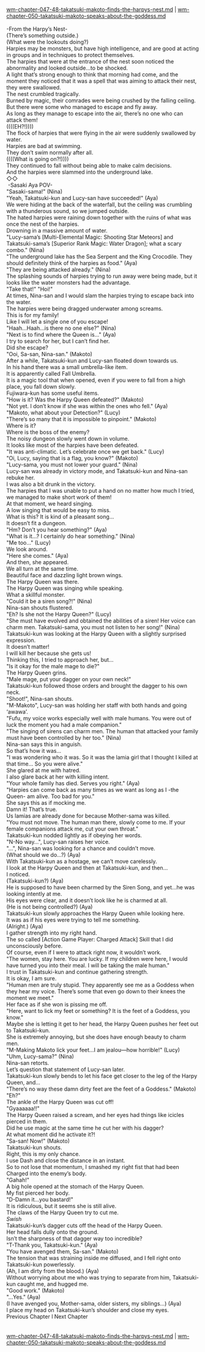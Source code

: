 [wm-chapter-047-48-takatsuki-makoto-finds-the-harpys-nest.md](./wm-chapter-047-48-takatsuki-makoto-finds-the-harpys-nest.md) | [wm-chapter-050-takatsuki-makoto-speaks-about-the-goddess.md](./wm-chapter-050-takatsuki-makoto-speaks-about-the-goddess.md) <br/>
<br/>
-From the Harpy’s Nest-<br/>
(There’s something outside.)<br/>
(What were the lookouts doing?)<br/>
Harpies may be monsters, but have high intelligence, and are good at acting in groups and in techniques to protect themselves.<br/>
The harpies that were at the entrance of the nest soon noticed the abnormality and looked outside…to be shocked.<br/>
A light that’s strong enough to think that morning had come, and the moment they noticed that it was a spell that was aiming to attack their nest, they were swallowed.<br/>
The nest crumbled tragically.<br/>
Burned by magic, their comrades were being crushed by the falling ceiling.<br/>
But there were some who managed to escape and fly away.<br/>
As long as they manage to escape into the air, there’s no one who can attack them!<br/>
((((EH?!))))<br/>
The flock of harpies that were flying in the air were suddenly swallowed by water.<br/>
Harpies are bad at swimming.<br/>
They don’t swim normally after all.<br/>
((((What is going on?!))))<br/>
They continued to fall without being able to make calm decisions.<br/>
And the harpies were slammed into the underground lake.<br/>
◇◇<br/>
 -Sasaki Aya POV-<br/>
"Sasaki-sama!" (Nina)<br/>
"Yeah, Takatsuki-kun and Lucy-san have succeeded!" (Aya)<br/>
We were hiding at the back of the waterfall, but the ceiling was crumbling with a thunderous sound, so we jumped outside.<br/>
The hated harpies were raining down together with the ruins of what was once the nest of the harpies.<br/>
Drowning in a massive amount of water.<br/>
"Lucy-sama’s [Multi-Elemental Magic: Shooting Star Meteors] and Takatsuki-sama’s [Superior Rank Magic: Water Dragon]; what a scary combo." (Nina)<br/>
"The underground lake has the Sea Serpent and the King Crocodile. They should definitely think of the harpies as food." (Aya)<br/>
"They are being attacked already." (Nina)<br/>
The splashing sounds of harpies trying to run away were being made, but it looks like the water monsters had the advantage.<br/>
"Take that!" "Hoi!" <br/>
At times, Nina-san and I would slam the harpies trying to escape back into the water.<br/>
The harpies were being dragged underwater among screams.<br/>
This is for my family! <br/>
Like I will let a single one of you escape!<br/>
"Haah…Haah…is there no one else?" (Nina)<br/>
"Next is to find where the Queen is…" (Aya)<br/>
I try to search for her, but I can’t find her.<br/>
Did she escape?<br/>
"Ooi, Sa-san, Nina-san." (Makoto)<br/>
After a while, Takatsuki-kun and Lucy-san floated down towards us.<br/>
In his hand there was a small umbrella-like item.<br/>
It is apparently called Fall Umbrella.<br/>
It is a magic tool that when opened, even if you were to fall from a high place, you fall down slowly.<br/>
Fujiwara-kun has some useful items.<br/>
"How is it? Was the Harpy Queen defeated?" (Makoto)<br/>
"Not yet. I don’t know if she was within the ones who fell." (Aya)<br/>
"Makoto, what about your Detection?" (Lucy)<br/>
"There’s so many that it is impossible to pinpoint." (Makoto)<br/>
Where is it?<br/>
Where is the boss of the enemy?<br/>
The noisy dungeon slowly went down in volume. <br/>
It looks like most of the harpies have been defeated.<br/>
"It was anti-climatic. Let’s celebrate once we get back." (Lucy)<br/>
"Oi, Lucy, saying that is a flag, you know?" (Makoto)<br/>
"Lucy-sama, you must not lower your guard." (Nina)<br/>
Lucy-san was already in victory mode, and Takatsuki-kun and Nina-san rebuke her.<br/>
I was also a bit drunk in the victory.<br/>
The harpies that I was unable to put a hand on no matter how much I tried, we managed to make short work of them! <br/>
At that moment, we heard singing.<br/>
A low singing that would be easy to miss.<br/>
What is this? It is kind of a pleasant song…<br/>
It doesn’t fit a dungeon.<br/>
"Hm? Don’t you hear something?" (Aya)<br/>
"What is it…? I certainly do hear something." (Nina)<br/>
"Me too…" (Lucy)<br/>
We look around.<br/>
"Here she comes." (Aya)<br/>
And then, she appeared.<br/>
We all turn at the same time.<br/>
Beautiful face and dazzling light brown wings.<br/>
The Harpy Queen was there.<br/>
The Harpy Queen was singing while speaking.<br/>
What a skillful monster.<br/>
"Could it be a siren song?!" (Nina)<br/>
Nina-san shouts flustered.<br/>
"Eh? Is she not the Harpy Queen?" (Lucy)<br/>
"She must have evolved and obtained the abilities of a siren! Her voice can charm men. Takatsuki-sama, you must not listen to her song!" (Nina)<br/>
Takatsuki-kun was looking at the Harpy Queen with a slightly surprised expression.<br/>
It doesn’t matter! <br/>
I will kill her because she gets us! <br/>
Thinking this, I tried to approach her, but…<br/>
"Is it okay for the male mage to die?" <br/>
The Harpy Queen grins.<br/>
"Male mage, put your dagger on your own neck!" <br/>
Takatsuki-kun followed those orders and brought the dagger to his own neck.<br/>
"Shoot!", Nina-san shouts.<br/>
"M-Makoto", Lucy-san was holding her staff with both hands and going ‘awawa’.<br/>
"Fufu, my voice works especially well with male humans. You were out of luck the moment you had a male companion." <br/>
"The singing of sirens can charm men. The human that attacked your family must have been controlled by her too." (Nina)<br/>
Nina-san says this in anguish.<br/>
So that’s how it was…<br/>
"I was wondering who it was. So it was the lamia girl that I thought I killed at that time… So you were alive." <br/>
She glared at me with hatred.<br/>
I also glare back at her with killing intent.<br/>
"Your whole family has died. Serves you right." (Aya)<br/>
"Harpies can come back as many times as we want as long as I -the Queen- am alive. Too bad for you." <br/>
She says this as if mocking me.<br/>
Damn it! That’s true.<br/>
Us lamias are already done for because Mother-sama was killed.<br/>
"You must not move. The human man there, slowly come to me. If your female companions attack me, cut your own throat." <br/>
Takatsuki-kun nodded lightly as if obeying her words.<br/>
"N-No way…", Lucy-san raises her voice.<br/>
"…", Nina-san was looking for a chance and couldn’t move.<br/>
(What should we do…?) (Aya)<br/>
With Takatsuki-kun as a hostage, we can’t move carelessly.<br/>
I look at the Harpy Queen and then at Takatsuki-kun, and then…<br/>
I noticed.<br/>
(Takatsuki-kun?) (Aya)<br/>
He is supposed to have been charmed by the Siren Song, and yet…he was looking intently at me.<br/>
His eyes were clear, and it doesn’t look like he is charmed at all.<br/>
(He is not being controlled?) (Aya)<br/>
Takatsuki-kun slowly approaches the Harpy Queen while looking here.<br/>
It was as if his eyes were trying to tell me something.<br/>
(Alright.) (Aya)<br/>
I gather strength into my right hand.<br/>
The so called [Action Game Player: Charged Attack] Skill that I did unconsciously before.<br/>
Of course, even if I were to attack right now, it wouldn’t work.<br/>
"The women, stay here. You are lucky. If my children were here, I would have turned you into their meal. I will be taking the male human." <br/>
I trust in Takatsuki-kun and continue gathering strength.<br/>
It is okay, I am sure.<br/>
"Human men are truly stupid. They apparently see me as a Goddess when they hear my voice. There’s some that even go down to their knees the moment we meet." <br/>
Her face as if she won is pissing me off.<br/>
"Here, want to lick my feet or something? It is the feet of a Goddess, you know." <br/>
Maybe she is letting it get to her head, the Harpy Queen pushes her feet out to Takatsuki-kun.<br/>
She is extremely annoying, but she does have enough beauty to charm men.<br/>
"M-Making Makoto lick your feet…I am jealou—how horrible!" (Lucy)<br/>
"Uhm, Lucy-sama?" (Nina)<br/>
Nina-san retorts.<br/>
Let’s question that statement of Lucy-san later.<br/>
Takatsuki-kun slowly bends to let his face get closer to the leg of the Harpy Queen, and…<br/>
"There’s no way these damn dirty feet are the feet of a Goddess." (Makoto)<br/>
"Eh?" <br/>
The ankle of the Harpy Queen was cut off!<br/>
"Gyaaaaaa!!" <br/>
The Harpy Queen raised a scream, and her eyes had things like icicles pierced in them.<br/>
Did he use magic at the same time he cut her with his dagger?<br/>
At what moment did he activate it?! <br/>
"Sa-san! Now!" (Makoto)<br/>
Takatsuki-kun shouts.<br/>
Right, this is my only chance.<br/>
I use Dash and close the distance in an instant.<br/>
So to not lose that momentum, I smashed my right fist that had been Charged into the enemy’s body.<br/>
"Gahah!" <br/>
A big hole opened at the stomach of the Harpy Queen.<br/>
My fist pierced her body.<br/>
"D-Damn it…you bastard!" <br/>
It is ridiculous, but it seems she is still alive.<br/>
The claws of the Harpy Queen try to cut me.<br/>
*Swish*<br/>
Takatsuki-kun’s dagger cuts off the head of the Harpy Queen.<br/>
Her head falls dully onto the ground.<br/>
Isn’t the sharpness of that dagger way too incredible? <br/>
"T-Thank you, Takatsuki-kun." (Aya)<br/>
"You have avenged them, Sa-san." (Makoto)<br/>
The tension that was straining inside me diffused, and I fell right onto Takatsuki-kun powerlessly.<br/>
(Ah, I am dirty from the blood.) (Aya)<br/>
Without worrying about me who was trying to separate from him, Takatsuki-kun caught me, and hugged me.<br/>
"Good work." (Makoto)<br/>
"…Yes." (Aya)<br/>
(I have avenged you, Mother-sama, older sisters, my siblings…) (Aya)<br/>
I place my head on Takatsuki-kun’s shoulder and close my eyes.<br/>
Previous Chapter l Next Chapter<br/>
<br/> <br/>
[wm-chapter-047-48-takatsuki-makoto-finds-the-harpys-nest.md](./wm-chapter-047-48-takatsuki-makoto-finds-the-harpys-nest.md) | [wm-chapter-050-takatsuki-makoto-speaks-about-the-goddess.md](./wm-chapter-050-takatsuki-makoto-speaks-about-the-goddess.md) <br/>
